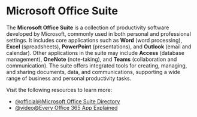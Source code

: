 # Microsoft Office Suite

The **Microsoft Office Suite** is a collection of productivity software developed by Microsoft, commonly used in both personal and professional settings. It includes core applications such as **Word** (word processing), **Excel** (spreadsheets), **PowerPoint** (presentations), and **Outlook** (email and calendar). Other applications in the suite may include **Access** (database management), **OneNote** (note-taking), and **Teams** (collaboration and communication). The suite offers integrated tools for creating, managing, and sharing documents, data, and communications, supporting a wide range of business and personal productivity tasks.

Visit the following resources to learn more:

- [@official@Microsoft Office Suite Directory](https://www.microsoft.com/en-gb/microsoft-365/products-apps-services)
- [@video@Every Office 365 App Explained](https://www.youtube.com/watch?v=2W0T2qGZ9Dc)